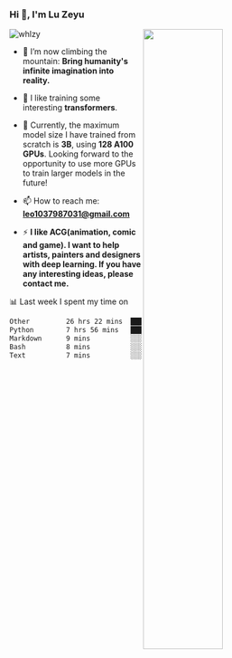### Hi 👋, I'm Lu Zeyu

<img src="https://komarev.com/ghpvc/?username=whlzy&label=Profile%20views&color=0e75b6&style=flat" alt="whlzy" />
<img align="right" width="53%" src="https://github-readme-stats.vercel.app/api?username=whlzy&show_icons=true">

- 🔭 I’m now climbing the mountain: **Bring humanity's infinite imagination into reality.**

- 🌄 I like training some interesting **transformers**.

- 🌠 Currently, the maximum model size I have trained from scratch is **3B**, using **128 A100 GPUs**. Looking forward to the opportunity to use more GPUs to train larger models in the future!

- 📫 How to reach me: **leo1037987031@gmail.com**

- ⚡ **I like ACG(animation, comic and game). I want to help artists, painters and designers with deep learning. If you have any interesting ideas, please contact me.**

📊 Last week I spent my time on

<!--START_SECTION:waka-->

```txt
Other         26 hrs 22 mins  ███████████████████░░░░░░   75.61 %
Python        7 hrs 56 mins   █████▓░░░░░░░░░░░░░░░░░░░   22.75 %
Markdown      9 mins          ░░░░░░░░░░░░░░░░░░░░░░░░░   00.47 %
Bash          8 mins          ░░░░░░░░░░░░░░░░░░░░░░░░░   00.39 %
Text          7 mins          ░░░░░░░░░░░░░░░░░░░░░░░░░   00.37 %
```

<!--END_SECTION:waka-->

